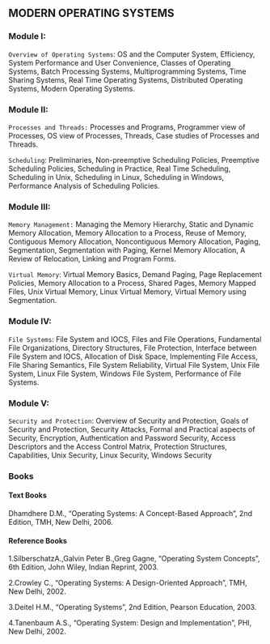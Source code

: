 ## MODERN OPERATING SYSTEMS

### Module I:
`Overview of Operating Systems`: OS and the Computer System, Efficiency, System Performance and
User Convenience, Classes of Operating Systems, Batch Processing Systems, Multiprogramming
Systems, Time Sharing Systems, Real Time Operating Systems, Distributed Operating Systems, Modern
Operating Systems.

### Module II:
`Processes and Threads:` Processes and Programs, Programmer view of Processes, OS view of
Processes, Threads, Case studies of Processes and Threads.

`Scheduling`: Preliminaries, Non-preemptive Scheduling Policies, Preemptive Scheduling Policies,
Scheduling in Practice, Real Time Scheduling, Scheduling in Unix, Scheduling in Linux, Scheduling in
Windows, Performance Analysis of Scheduling Policies. 

### Module III:
`Memory Management:` Managing the Memory Hierarchy, Static and Dynamic Memory Allocation,
Memory Allocation to a Process, Reuse of Memory, Contiguous Memory Allocation, Noncontiguous
Memory Allocation, Paging, Segmentation, Segmentation with Paging, Kernel Memory Allocation, A
Review of Relocation, Linking and Program Forms.

`Virtual Memory`: Virtual Memory Basics, Demand Paging, Page Replacement Policies, Memory
Allocation to a Process, Shared Pages, Memory Mapped Files, Unix Virtual Memory, Linux Virtual
Memory, Virtual Memory using Segmentation.


### Module IV:
`File Systems`: File System and IOCS, Files and File Operations, Fundamental File Organizations,
Directory Structures, File Protection, Interface between File System and IOCS, Allocation of Disk
Space, Implementing File Access, File Sharing Semantics, File System Reliability, Virtual File System,
Unix File System, Linux File System, Windows File System, Performance of File Systems.

### Module V:
`Security and Protection`: Overview of Security and Protection, Goals of Security and Protection,
Security Attacks, Formal and Practical aspects of Security, Encryption, Authentication and Password
Security, Access Descriptors and the Access Control Matrix, Protection Structures, Capabilities, Unix
Security, Linux Security, Windows Security


### Books

#### Text Books
Dhamdhere D.M., “Operating Systems: A Concept-Based Approach”, 2nd Edition, TMH, New Delhi,
2006.


#### Reference Books
1.SilberschatzA.,Galvin Peter B.,Greg Gagne, “Operating System Concepts”, 6th Edition, John Wiley,
Indian Reprint, 2003.

2.Crowley C., “Operating Systems: A Design-Oriented Approach”, TMH, New Delhi, 2002.

3.Deitel H.M., “Operating Systems”, 2nd Edition, Pearson Education, 2003.

4.Tanenbaum A.S., “Operating System: Design and Implementation”, PHI, New Delhi,
 2002.